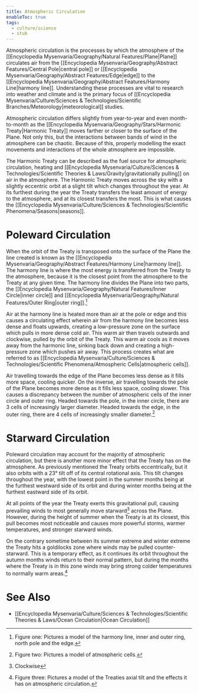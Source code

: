 ```yaml
---
title: Atmospheric Circulation
enableToc: true
tags:
  - culture/science
  - stub
---
```


Atmospheric circulation is the processes by which the atmosphere of the [[Encyclopedia Mysenvaria/Geography/Natural Features/Plane|Plane]] circulates air from the [[Encyclopedia Mysenvaria/Geography/Abstract Features/Central Pole|central pole]] or [[Encyclopedia Mysenvaria/Geography/Abstract Features/Edge|edge]] to the [[Encyclopedia Mysenvaria/Geography/Abstract Features/Harmony Line|harmony line]]. Understanding these processes are vital to research into weather and climate and is the primary focus of [[Encyclopedia Mysenvaria/Culture/Sciences & Technologies/Scientific Branches/Meteorology|meteorological]] studies.

Atmospheric circulation differs slightly from year-to-year and even month-to-month as the [[Encyclopedia Mysenvaria/Geography/Stars/Harmonic Treaty|Harmonic Treaty]] moves farther or closer to the surface of the Plane. Not only this, but the interactions between bands of wind in the atmosphere can be chaotic. Because of this, properly modelling the exact movements and interactions of the whole atmosphere are impossible.

The Harmonic Treaty can be described as the fuel source for atmospheric circulation, heating and [[Encyclopedia Mysenvaria/Culture/Sciences & Technologies/Scientific Theories & Laws/Gravity|gravitationally pulling]] on air in the atmosphere. The Harmonic Treaty moves across the sky with a slightly eccentric orbit at a slight tilt which changes throughout the year. At its furthest during the year the Treaty transfers the least amount of energy to the atmosphere, and at its closest transfers the most. This is what causes the [[Encyclopedia Mysenvaria/Culture/Sciences & Technologies/Scientific Phenomena/Seasons|seasons]].
# Poleward Circulation
When the orbit of the Treaty is transposed onto the surface of the Plane the line created is known as the [[Encyclopedia Mysenvaria/Geography/Abstract Features/Harmony Line|harmony line]]. The harmony line is where the most energy is transferred from the Treaty to the atmosphere, because it is the closest point from the atmosphere to the Treaty at any given time. The harmony line divides the Plane into two parts, the [[Encyclopedia Mysenvaria/Geography/Natural Features/Inner Circle|inner circle]] and [[Encyclopedia Mysenvaria/Geography/Natural Features/Outer Ring|outer ring]].[^figure1]

Air at the harmony line is heated more than air at the pole or edge and this causes a circulating effect wherein air from the harmony line becomes less dense and floats upwards, creating a low-pressure zone on the surface which pulls in more dense cold air. This warm air then travels outwards and clockwise, pulled by the orbit of the Treaty. This warm air cools as it moves away from the harmonic line, sinking back down and creating a high-pressure zone which pushes air away. This process creates what are referred to as [[Encyclopedia Mysenvaria/Culture/Sciences & Technologies/Scientific Phenomena/Atmospheric Cells|atmospheric cells]].

Air travelling towards the edge of the Plane becomes less dense as it fills more space, cooling quicker. On the inverse, air travelling towards the pole of the Plane becomes more dense as it fills less space, cooling slower. This causes a discrepancy between the number of atmospheric cells of the inner circle and outer ring. Headed towards the pole, in the inner circle, there are 3 cells of increasingly larger diameter. Headed towards the edge, in the outer ring, there are 4 cells of increasingly smaller diameter.[^figure2]
# Starward Circulation
Poleward circulation may account for the majority of atmospheric circulation, but there is another more minor effect that the Treaty has on the atmosphere. As previously mentioned the Treaty orbits eccentrically, but it also orbits with a 23° tilt off of its central rotational axis. This tilt changes throughout the year, with the lowest point in the summer months being at the furthest westward side of its orbit and during winter months being at the furthest eastward side of its orbit.

At all points of the year the Treaty exerts this gravitational pull, causing prevailing winds to most generally move starward[^clockwise] across the Plane. However, during the height of summer when the Treaty is at its closest, this pull becomes most noticeable and causes more powerful storms, warmer temperatures, and stronger starward winds. 

On the contrary sometime between its summer extreme and winter extreme the Treaty hits a goldilocks zone where winds may be pulled counter-starward. This is a temporary effect, as it continues its orbit throughout the autumn months winds return to their normal pattern, but during the months where the Treaty is in this zone winds may bring strong colder temperatures to normally warm areas.[^figure3]
# See Also
- [[Encyclopedia Mysenvaria/Culture/Sciences & Technologies/Scientific Theories & Laws/Ocean Circulation|Ocean Circulation]]

[^figure1]: Figure one: Pictures a model of the harmony line, inner and outer ring, north pole and the edge.
[^figure2]: Figure two: Pictures a model of atmospheric cells.
[^clockwise]: Clockwise
[^figure3]: Figure three: Pictures a model of the Treaties axial tilt and the effects it has on atmospheric circulation.